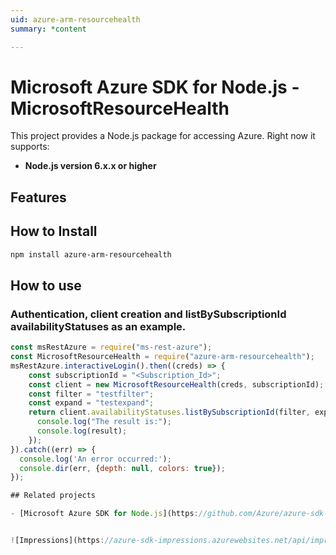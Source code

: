 ```yaml
---
uid: azure-arm-resourcehealth
summary: *content

---
```

# Microsoft Azure SDK for Node.js - MicrosoftResourceHealth
This project provides a Node.js package for accessing Azure. Right now it supports:
- **Node.js version 6.x.x or higher**

## Features


## How to Install

```bash
npm install azure-arm-resourcehealth
```

## How to use

### Authentication, client creation and listBySubscriptionId availabilityStatuses as an example.

```javascript
const msRestAzure = require("ms-rest-azure");
const MicrosoftResourceHealth = require("azure-arm-resourcehealth");
msRestAzure.interactiveLogin().then((creds) => {
    const subscriptionId = "<Subscription_Id>";
    const client = new MicrosoftResourceHealth(creds, subscriptionId);
    const filter = "testfilter";
    const expand = "testexpand";
    return client.availabilityStatuses.listBySubscriptionId(filter, expand).then((result) => {
      console.log("The result is:");
      console.log(result);
    });
}).catch((err) => {
  console.log('An error occurred:');
  console.dir(err, {depth: null, colors: true});
});

## Related projects

- [Microsoft Azure SDK for Node.js](https://github.com/Azure/azure-sdk-for-node)


![Impressions](https://azure-sdk-impressions.azurewebsites.net/api/impressions/azure-sdk-for-node%2Flib%2Fservices%2FresourceHealthManagement%2FREADME.png)
